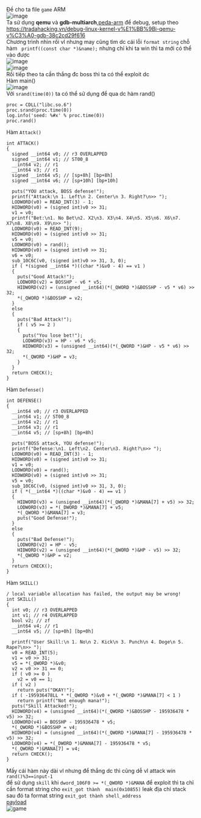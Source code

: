 
Đề cho ta file `game` ARM</br>
![image](https://user-images.githubusercontent.com/23306492/40349150-e20996ac-5dcf-11e8-8cd8-4fe8c7421f02.png)</br>
Ta sử dụng **qemu** và **gdb-multiarch**,[peda-arm](https://github.com/alset0326/peda-arm) để debug, setup theo https://tradahacking.vn/debug-linux-kernel-v%E1%BB%9Bi-qemu-v%C3%A0-gdb-38c2cd29f616</br>
Chương trình nhìn rối vl nhưng may cũng tìm dc cái lỗi `format string` chỗ hàm ` printf((const char *)&name);` nhưng chỉ khi ta win thì ta mới có thể vào được</br>
![image](https://user-images.githubusercontent.com/23306492/40349372-a6410cbc-5dd0-11e8-8d1f-728aeda3e2c2.png)</br>
![image](https://user-images.githubusercontent.com/23306492/40349568-2fe34f70-5dd1-11e8-9f80-937d426081be.png)</br>
Rồi tiếp theo ta cần thắng đc boss thì ta có thể exploit dc</br>
Hàm main()</br>
![image](https://user-images.githubusercontent.com/23306492/40349731-ad7616de-5dd1-11e8-8f85-01d1263388de.png)</br>
Với `srand(time(0))` ta có thể sử dụng để qua dc hàm rand()</br>
```
proc = CDLL("libc.so.6")
proc.srand(proc.time(0))
log.info('seed: %#x' % proc.time(0))
proc.rand()
```
Hàm `Attack()`</br>
```
int ATTACK()
{
  signed __int64 v0; // r3 OVERLAPPED
  signed __int64 v1; // ST00_8
  __int64 v2; // r1
  __int64 v3; // r1
  signed __int64 v5; // [sp+8h] [bp+8h]
  signed __int64 v6; // [sp+10h] [bp+10h]

  puts("YOU attack, BOSS defense!");
  printf("Attack:\n 1. Left\n 2. Center\n 3. Right?\n>> ");
  LODWORD(v0) = READ_INT(3) - 1;
  HIDWORD(v0) = (signed int)v0 >> 31;
  v1 = v0;
  printf("Bet:\n1. No Bet\n2. X2\n3. X3\n4. X4\n5. X5\n6. X6\n7. X7\n8. X8\n9. X9\n>> ");
  LODWORD(v0) = READ_INT(9);
  HIDWORD(v0) = (signed int)v0 >> 31;
  v5 = v0;
  LODWORD(v0) = rand();
  HIDWORD(v0) = (signed int)v0 >> 31;
  v6 = v0;
  sub_10C6C(v0, (signed int)v0 >> 31, 3, 0);
  if ( *(signed __int64 *)((char *)&v0 - 4) == v1 )
  {
    puts("Good Attack!");
    LODWORD(v2) = BOSSHP - v6 * v5;
    HIDWORD(v2) = (unsigned __int64)(*(_QWORD *)&BOSSHP - v5 * v6) >> 32;
    *(_QWORD *)&BOSSHP = v2;
  }
  else
  {
    puts("Bad Attack!");
    if ( v5 >= 2 )
    {
      puts("You lose bet!");
      LODWORD(v3) = HP - v6 * v5;
      HIDWORD(v3) = (unsigned __int64)(*(_QWORD *)&HP - v5 * v6) >> 32;
      *(_QWORD *)&HP = v3;
    }
  }
  return CHECK();
}
```
Hàm `Defense()`</br>
```
int DEFENSE()
{
  __int64 v0; // r3 OVERLAPPED
  __int64 v1; // ST00_8
  __int64 v2; // r1
  __int64 v3; // r1
  __int64 v5; // [sp+8h] [bp+8h]

  puts("BOSS attack, YOU defense!");
  printf("Defense:\n1. Left\n2. Center\n3. Right?\n>> ");
  LODWORD(v0) = READ_INT(3) - 1;
  HIDWORD(v0) = (signed int)v0 >> 31;
  v1 = v0;
  LODWORD(v0) = rand();
  HIDWORD(v0) = (signed int)v0 >> 31;
  v5 = v0;
  sub_10C6C(v0, (signed int)v0 >> 31, 3, 0);
  if ( *(__int64 *)((char *)&v0 - 4) == v1 )
  {
    HIDWORD(v3) = (unsigned __int64)(*(_QWORD *)&MANA[7] + v5) >> 32;
    LODWORD(v3) = *(_DWORD *)&MANA[7] + v5;
    *(_QWORD *)&MANA[7] = v3;
    puts("Good Defense!");
  }
  else
  {
    puts("Bad Defense!");
    LODWORD(v2) = HP - v5;
    HIDWORD(v2) = (unsigned __int64)(*(_QWORD *)&HP - v5) >> 32;
    *(_QWORD *)&HP = v2;
  }
  return CHECK();
}
```
Hàm `SKILL()` </br>
```
/ local variable allocation has failed, the output may be wrong!
int SKILL()
{
  int v0; // r3 OVERLAPPED
  int v1; // r4 OVERLAPPED
  bool v2; // zf
  __int64 v4; // r1
  __int64 v5; // [sp+0h] [bp+0h]

  printf("User Skill:\n 1. No\n 2. Kick\n 3. Punch\n 4. Doge\n 5. Rape?\n>> ");
  v0 = READ_INT(5);
  v1 = v0 >> 31;
  v5 = *(_QWORD *)&v0;
  v2 = v0 >> 31 == 0;
  if ( v0 >= 0 )
    v2 = v0 == 1;
  if ( v2 )
    return puts("OKAY!");
  if ( -195936478LL * *(_QWORD *)&v0 + *(_QWORD *)&MANA[7] < 1 )
    return printf("Not enough mana!");
  puts("Skill Attacked!");
  HIDWORD(v4) = (unsigned __int64)(*(_QWORD *)&BOSSHP - 195936478 * v5) >> 32;
  LODWORD(v4) = BOSSHP - 195936478 * v5;
  *(_QWORD *)&BOSSHP = v4;
  HIDWORD(v4) = (unsigned __int64)(*(_QWORD *)&MANA[7] - 195936478 * v5) >> 32;
  LODWORD(v4) = *(_DWORD *)&MANA[7] - 195936478 * v5;
  *(_QWORD *)&MANA[7] = v4;
  return CHECK();
}
```
Mấy cái hàm này dài vl nhưng để thắng dc thì cũng dễ vl attack win `rand()%3==input-1`</br>
để sử dụng `skill` khi `dword_106F0 >= *(_QWORD *)&MANA`
để exploit thì ta chỉ cần format string cho `exit_got thành  main(0x10855)` leak địa chỉ stack </br>
sau đó ta format string  `exit_got thành shell_address`</br>
[payload](https://raw.githubusercontent.com/k4k4/SECATHON/master/game/game.py)</br>
![game](https://user-images.githubusercontent.com/23306492/40351124-dd0807d2-5dd5-11e8-97e7-a2ee5e201550.png)

